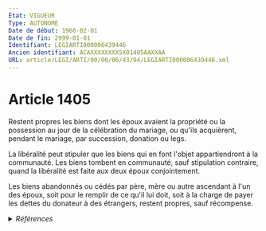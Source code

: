```yaml
---
État: VIGUEUR
Type: AUTONOME
Date de début: 1966-02-01
Date de fin: 2999-01-01
Identifiant: LEGIARTI000006439446
Ancien identifiant: ACAXXXXXXXX5X01405AAXXAA
URL: article/LEGI/ARTI/00/00/06/43/94/LEGIARTI000006439446.xml
---
```


<h1>Article 1405</h1>

Restent propres les biens dont les époux avaient la propriété ou la possession
au jour de la célébration du mariage, ou qu'ils acquièrent, pendant le mariage,
par succession, donation ou legs.<br />

La libéralité peut stipuler que les biens qui en font l'objet appartiendront à
la communauté. Les biens tombent en communauté, sauf stipulation contraire,
quand la libéralité est faite aux deux époux conjointement.<br />

Les biens abandonnés ou cédés par père, mère ou autre ascendant à l'un des
époux, soit pour le remplir de ce qu'il lui doit, soit à la charge de payer les
dettes du donateur à des étrangers, restent propres, sauf récompense.


<details>
  <summary><em>Références</em></summary>

  <h2>Textes faisant référence à l'article</h2>
  
  <ul>
    <li>
      <a href="https://legal.tricoteuses.fr//redirection/JORFTEXT000000503950?vers=git&vers=legifrance">Loi n°65-570 du 13 juillet 1965 PORTANT REFORME DES REGIMES MATRIMONIAUX</a> CODIFICATION cible
    </li>
  </ul>
  
  <h2>Références faites par l'article</h2>
  
  <ul>
    <li>
      1965-07-13 CODIFICATION source <a href="https://legal.tricoteuses.fr//redirection/JORFTEXT000000503950?vers=git&vers=legifrance">Loi n°65-570 du 13 juillet 1965 PORTANT REFORME DES REGIMES MATRIMONIAUX</a>
    </li>
  </ul>
</details>
